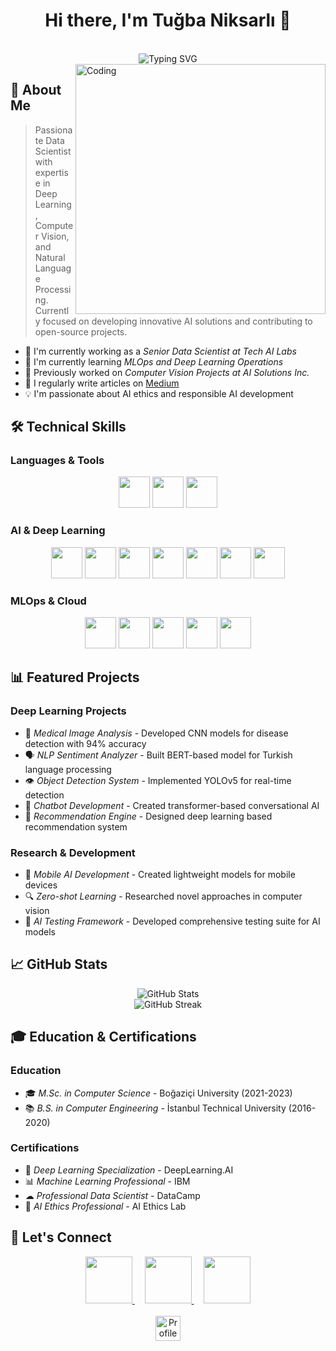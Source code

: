 <div align="center">
  <h1>Hi there, I'm Tuğba Niksarlı 👋</h1>
  
  <br/>
  <img src="https://readme-typing-svg.herokuapp.com?font=Fira+Code&duration=3000&pause=1000&color=FF69B4&center=true&vCenter=true&repeat=true&width=435&lines=Data+Scientist;AI+Enthusiast;Deep+Learning+Specialist;Computer+Engineer" alt="Typing SVG" />
  <br/>
</div>

<img align="right" alt="Coding" width="400" src="https://cdn.dribbble.com/users/4055494/screenshots/15215756/media/d2b66c4ca0192aa26d103448b3d1518b.gif">

## 🚀 About Me
> Passionate Data Scientist with expertise in Deep Learning, Computer Vision, and Natural Language Processing. Currently focused on developing innovative AI solutions and contributing to open-source projects.

- 🔭 I'm currently working as a *Senior Data Scientist at Tech AI Labs*
- 🌱 I'm currently learning *MLOps and Deep Learning Operations*
- 💼 Previously worked on *Computer Vision Projects at AI Solutions Inc.*
- 📝 I regularly write articles on [Medium](https://medium.com/@tugbaaniksarli)
- 💡 I'm passionate about AI ethics and responsible AI development

## 🛠 Technical Skills

### Languages & Tools
<p align="center">
  <img src="https://img.shields.io/badge/Python-3776AB?style=for-the-badge&logo=python&logoColor=white&size=100" height="50"/>
  <img src="https://img.shields.io/badge/R-276DC3?style=for-the-badge&logo=r&logoColor=white" height="50"/>
  <img src="https://img.shields.io/badge/Julia-9558B2?style=for-the-badge&logo=julia&logoColor=white" height="50"/>
</p>

### AI & Deep Learning
<p align="center">
  <img src="https://img.shields.io/badge/PyTorch-EE4C2C?style=for-the-badge&logo=pytorch&logoColor=white" height="50"/>
  <img src="https://img.shields.io/badge/TensorFlow-FF6F00?style=for-the-badge&logo=tensorflow&logoColor=white" height="50"/>
  <img src="https://img.shields.io/badge/Keras-D00000?style=for-the-badge&logo=keras&logoColor=white" height="50"/>
  <img src="https://img.shields.io/badge/scikit--learn-F7931E?style=for-the-badge&logo=scikit-learn&logoColor=white" height="50"/>
  <img src="https://img.shields.io/badge/Hugging_Face-FFD700?style=for-the-badge&logo=huggingface&logoColor=black" height="50"/>
  <img src="https://img.shields.io/badge/OpenCV-5C3EE8?style=for-the-badge&logo=opencv&logoColor=white" height="50"/>
  <img src="https://img.shields.io/badge/YOLO-00FFFF?style=for-the-badge&logo=yolo&logoColor=black" height="50"/>
</p>

### MLOps & Cloud
<p align="center">
  <img src="https://img.shields.io/badge/Docker-2496ED?style=for-the-badge&logo=docker&logoColor=white" height="50"/>
  <img src="https://img.shields.io/badge/Kubernetes-326CE5?style=for-the-badge&logo=kubernetes&logoColor=white" height="50"/>
  <img src="https://img.shields.io/badge/MLflow-0194E2?style=for-the-badge&logo=mlflow&logoColor=white" height="50"/>
  <img src="https://img.shields.io/badge/DVC-945DD6?style=for-the-badge&logo=dvc&logoColor=white" height="50"/>
  <img src="https://img.shields.io/badge/Weights_&_Biases-FFBE00?style=for-the-badge&logo=weightsandbiases&logoColor=black" height="50"/>
</p>

## 📊 Featured Projects

### Deep Learning Projects
- 🧠 *Medical Image Analysis* - Developed CNN models for disease detection with 94% accuracy
- 🗣 *NLP Sentiment Analyzer* - Built BERT-based model for Turkish language processing
- 👁 *Object Detection System* - Implemented YOLOv5 for real-time detection
- 🤖 *Chatbot Development* - Created transformer-based conversational AI
- 🎯 *Recommendation Engine* - Designed deep learning based recommendation system

### Research & Development
- 📱 *Mobile AI Development* - Created lightweight models for mobile devices
- 🔍 *Zero-shot Learning* - Researched novel approaches in computer vision
- 🧪 *AI Testing Framework* - Developed comprehensive testing suite for AI models

## 📈 GitHub Stats

<div align="center">
  <img src="https://github-readme-stats.vercel.app/api?username=tugbaaniksarli&show_icons=true&theme=radical" alt="GitHub Stats" />
  <br/>
  <img src="https://github-readme-streak-stats.herokuapp.com/?user=tugbaaniksarli&theme=radical" alt="GitHub Streak" />
</div>

## 🎓 Education & Certifications

### Education
- 🎓 *M.Sc. in Computer Science* - Boğaziçi University (2021-2023)
- 📚 *B.S. in Computer Engineering* - İstanbul Technical University (2016-2020)

### Certifications
- 🤖 *Deep Learning Specialization* - DeepLearning.AI
- 📊 *Machine Learning Professional* - IBM
- ☁ *Professional Data Scientist* - DataCamp
- 🔰 *AI Ethics Professional* - AI Ethics Lab

## 📱 Let's Connect

<div align="center">
  <a href="https://www.linkedin.com/in/tugbaaniksarli/">
    <img src="https://img.shields.io/badge/LinkedIn-0077B5?style=for-the-badge&logo=linkedin&logoColor=white" height="75"/>
  </a>
  &nbsp;&nbsp;&nbsp;
  <a href="https://www.kaggle.com/tugbaaniksarli">
    <img src="https://img.shields.io/badge/Kaggle-20BEFF?style=for-the-badge&logo=kaggle&logoColor=white" height="75"/>
  </a>
  &nbsp;&nbsp;&nbsp;
  <a href="https://medium.com/@tugbaaniksarli">
    <img src="https://img.shields.io/badge/Medium-12100E?style=for-the-badge&logo=medium&logoColor=white" height="75"/>
  </a>
</div>

<div align="center">
  <br/>
  <img src="https://komarev.com/ghpvc/?username=tugbaaniksarli&color=pink&style=for-the-badge" alt="Profile Views" height="40"/>
</div>
